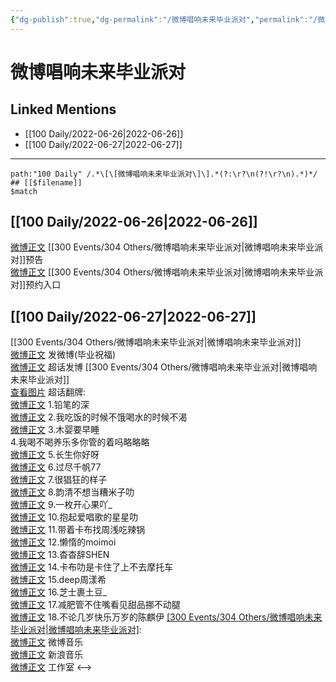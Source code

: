 ```yaml
---
{"dg-publish":true,"dg-permalink":"/微博唱响未来毕业派对","permalink":"/微博唱响未来毕业派对/","created":"2022-12-04T23:30:48.000+08:00","updated":"2023-04-10T17:05:06.450+08:00"}
---
```


# 微博唱响未来毕业派对

## Linked Mentions
- [[100 Daily/2022-06-26\|2022-06-26]]
- [[100 Daily/2022-06-27\|2022-06-27]]


---

```expander
path:"100 Daily" /.*\[\[微博唱响未来毕业派对\]\].*(?:\r?\n(?!\r?\n).*)*/
## [[$filename]]
$match
```
## [[100 Daily/2022-06-26\|2022-06-26]]
[微博正文](https://weibo.com/3252743925/LzuSnDkHR) [[300 Events/304 Others/微博唱响未来毕业派对\|微博唱响未来毕业派对]]预告  
[微博正文](https://weibo.com/3252743925/Lzv4wAplK) [[300 Events/304 Others/微博唱响未来毕业派对\|微博唱响未来毕业派对]]预约入口
## [[100 Daily/2022-06-27\|2022-06-27]]
[[300 Events/304 Others/微博唱响未来毕业派对\|微博唱响未来毕业派对]]  
[微博正文](https://weibo.com/1736988591/LzGMkrRB9) 发微博(毕业祝福)  
[微博正文](https://weibo.com/1736988591/LzH8L6ujz) 超话发博
[[300 Events/304 Others/微博唱响未来毕业派对\|微博唱响未来毕业派对]]  
[查看图片](https://wx2.sinaimg.cn/large/0088n2Pggy1h3n98mo8z5j30u029g7c0.jpg) 超话翻牌:  
[微博正文](https://weibo.com/6083256160/LzGenq55L) 1.铅笔的深  
[微博正文](https://weibo.com/2410219664/LzGY6n9aZ) 2.我吃饭的时候不饿喝水的时候不渴  
[微博正文](https://weibo.com/7442682343/LzGY6n8wE) 3.木婴要早睡  
[](https://weibo.com/5768110622/LzGZVxt9V) 4.我喝不喝养乐多你管的着吗略略略  
[微博正文](https://weibo.com/5686899795/LzH1UqMo7) 5.长生你好呀  
[微博正文](https://weibo.com/5876307804/LzH1UpFXf) 6.过尽千帆77  
[微博正文](https://weibo.com/7659437211/LzH1U5TfU) 7.很猖狂的样子  
[微博正文](https://weibo.com/7647721735/LzH1TyDZB) 8.韵清不想当糟米子叻  
[微博正文](https://weibo.com/7635761931/LzH1TvlIJ) 9.一枚开心果吖_  
[微博正文](https://weibo.com/7399534229/LzH47hQ97) 10.抱起爱唱歌的星星叻  
[微博正文](https://weibo.com/7455891369/LzH47fE9d) 11.带着卡布找周浅吃辣锅  
[微博正文](https://weibo.com/2109439312/LzH47ewOL) 12.懒惰的moimoi  
[微博正文](https://weibo.com/7385558656/LzH4LbnY6) 13.杳杳辞SHEN  
[微博正文](https://weibo.com/2658632374/LzH4Lagyn) 14.卡布叻是卡住了上不去摩托车  
[微博正文](https://weibo.com/7740426148/LzH4L9aul) 15.deep周漾希  
[微博正文](https://weibo.com/5883015928/LzH4KzJFj) 16.芝士裹土豆_  
[微博正文](https://weibo.com/1167830627/LzH4Kvkw1) 17.减肥管不住嘴看见甜品挪不动腿  
[微博正文](https://weibo.com/7468068453/LzH4KueAZ) 18.不论几岁快乐万岁的陈麒伊
[[300 Events/304 Others/微博唱响未来毕业派对\|微博唱响未来毕业派对]](直播回放):  
[微博正文](https://weibo.com/3252743925/LzF7Aic7z) 微博音乐  
[微博正文](https://weibo.com/1266269835/LzGDKfYcz) 新浪音乐  
[微博正文](https://weibo.com/7478855230/LzFDssJja) 工作室
<-->